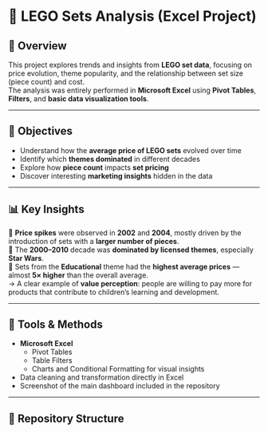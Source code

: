 # 🧱 LEGO Sets Analysis (Excel Project)

## 📘 Overview  
This project explores trends and insights from **LEGO set data**, focusing on price evolution, theme popularity, and the relationship between set size (piece count) and cost.  
The analysis was entirely performed in **Microsoft Excel** using **Pivot Tables**, **Filters**, and **basic data visualization tools**.

---

## 🎯 Objectives  
- Understand how the **average price of LEGO sets** evolved over time  
- Identify which **themes dominated** in different decades  
- Explore how **piece count** impacts **set pricing**  
- Discover interesting **marketing insights** hidden in the data  

---

## 📊 Key Insights  
🔹 **Price spikes** were observed in **2002** and **2004**, mostly driven by the introduction of sets with a **larger number of pieces**.  
🔹 The **2000–2010** decade was **dominated by licensed themes**, especially **Star Wars**.  
🔹 Sets from the **Educational** theme had the **highest average prices** — almost **5× higher** than the overall average.  
   → A clear example of **value perception**: people are willing to pay more for products that contribute to children’s learning and development.  

---

## 🧮 Tools & Methods  
- **Microsoft Excel**
  - Pivot Tables  
  - Table Filters  
  - Charts and Conditional Formatting for visual insights  
- Data cleaning and transformation directly in Excel  
- Screenshot of the main dashboard included in the repository  

---

## 📁 Repository Structure  
